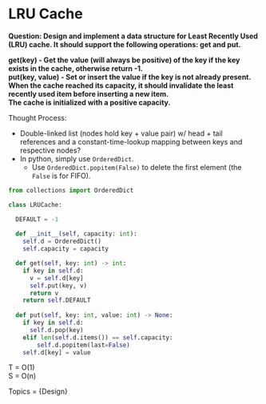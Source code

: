 # LRU Cache

<b>Question: Design and implement a data structure for Least Recently Used (LRU) cache. It should support the following operations: get and put.</b>  

<b>get(key) - Get the value (will always be positive) of the key if the key exists in the cache, otherwise return -1.</b>    
<b>put(key, value) - Set or insert the value if the key is not already present. When the cache reached its capacity, it should invalidate the least recently used item before inserting a new item.</b>    
<b>The cache is initialized with a positive capacity.</b>

Thought Process:
* Double-linked list (nodes hold key + value pair) w/ head + tail references and a constant-time-lookup mapping between keys and respective nodes?
* In python, simply use `OrderedDict`.
  * Use `OrderedDict.popitem(False)` to delete the first element (the `False` is for FIFO).

```python
from collections import OrderedDict

class LRUCache:

  DEFAULT = -1
  
  def __init__(self, capacity: int):
    self.d = OrderedDict()
    self.capacity = capacity

  def get(self, key: int) -> int:
    if key in self.d:
      v = self.d[key]
      self.put(key, v)
      return v
    return self.DEFAULT
            
  def put(self, key: int, value: int) -> None:
    if key in self.d:
      self.d.pop(key)
    elif len(self.d.items()) == self.capacity:
        self.d.popitem(last=False)
    self.d[key] = value
```

T = O(1)  
S = O(n)  


Topics = {Design}

